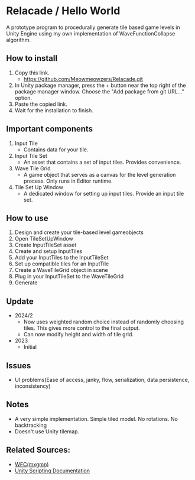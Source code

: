 # Relacade / Hello World
A prototype program to procedurally generate tile based game levels in Unity Engine using my own implementation of WaveFunctionCollapse algorithm.

## How to install
1. Copy this link.
	- https://github.com/Meowmeowzers/Relacade.git
2. In Unity package manager, press the + button near the top right of the package manager window.
Choose the "Add package from git URL..." option.
3. Paste the copied link.
4. Wait for the installation to finish.

## Important components
1. Input Tile
	- Contains data for your tile.
2. Input Tile Set
	- An asset that contains a set of input tiles. Provides convenience.
3. Wave Tile Grid
	- A game object that serves as a canvas for the level generation process. Only runs in Editor runtime.
4. Tile Set Up Window
	- A dedicated window for setting up input tiles. Provide an input tile set.

## How to use
1. Design and create your tile-based level gameobjects
2. Open TileSetUpWindow
3. Create InputTileSet asset
4. Create and setup InputTiles
5. Add your InputTiles to the InputTileSet
6. Set up compatible tiles for an InputTile
7. Create a WaveTileGrid object in scene
8. Plug in your InputTileSet to the WaveTileGrid
9. Generate

## Update
- 2024/2 
	- Now uses weighted random choice instead of randomly choosing tiles. This gives more control to the final output.
	- Can now modify height and width of tile grid.
- 2023
	- Initial

## Issues
- UI problems(Ease of access, janky, flow, serialization, data persistence, inconsistency)

## Notes
- A very simple implementation. Simple tiled model. No rotations. No backtracking
- Doesn't use Unity tilemap.

## Related Sources:
- [WFC(mxgmn)](https://github.com/mxgmn/WaveFunctionCollapse)
- [Unity Scripting Documentation](https://docs.unity3d.com/2022.2/Documentation/ScriptReference/index.html)